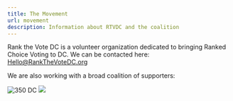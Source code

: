 ```yaml
---
title: The Movement
url: movement
description: Information about RTVDC and the coalition
---
```

<p>Rank the Vote DC is a volunteer organization dedicated to bringing Ranked Choice Voting to DC.  We can be contacted here:<br>
<a href="mailto:Hello@RankTheVoteDC.org"> Hello@RankTheVoteDC.org</a>
</p>

<p>We are also working with a broad coalition of supporters:</p>
<img src="/static/img/350dc-logo.png" alt="350 DC" h="300" w="400">
<img src="/static/img/ce-logo.jpeg?nf_resize=fit&w=100&h=400">

